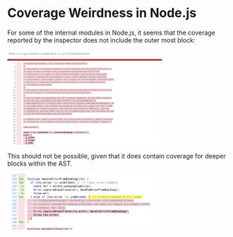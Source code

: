 # Coverage Weirdness in Node.js

For some of the internal modules in Node.js, it seems that the coverage reported
by the inspector does not include the outer most block:

<img width="350" src="./images/top-level-not-covered.png" />

This should not be possible, given that it does contain coverage for deeper
blocks within the AST.

<img width="350" src="./images/inner-covered.png" />
